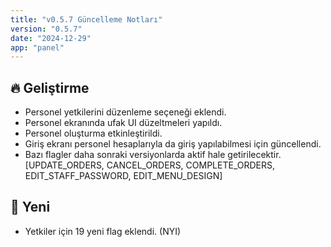 ```yaml
---
title: "v0.5.7 Güncelleme Notları"
version: "0.5.7"
date: "2024-12-29"
app: "panel"
---
```

## 🔥 Geliştirme

- Personel yetkilerini düzenleme seçeneği eklendi.
- Personel ekranında ufak UI düzeltmeleri yapıldı.
- Personel oluşturma etkinleştirildi.
- Giriş ekranı personel hesaplarıyla da giriş yapılabilmesi için güncellendi.
- Bazı flagler daha sonraki versiyonlarda aktif hale getirilecektir. [UPDATE_ORDERS, CANCEL_ORDERS, COMPLETE_ORDERS, EDIT_STAFF_PASSWORD, EDIT_MENU_DESIGN]

## 🚀 Yeni
- Yetkiler için 19 yeni flag eklendi. (NYI)
